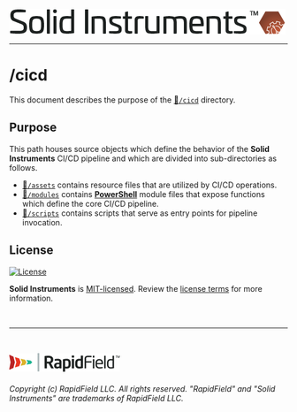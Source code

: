<!--
Copyright (c) RapidField LLC. Licensed under the MIT License. See LICENSE.txt in the project root for license information.
-->

[![Solid Instruments](../SolidInstruments.Logo.Color.Transparent.500w.png)](../README.md)
- - -

# /cicd

This document describes the purpose of the [:file_folder:`/cicd`]() directory.

## Purpose

This path houses source objects which define the behavior of the **Solid Instruments** CI/CD pipeline and which are divided into sub-directories as follows.

- [:file_folder:`/assets`](/cicd/assets) contains resource files that are utilized by CI/CD operations.
- [:file_folder:`/modules`](/cicd/modules) contains [**PowerShell**](https://en.wikipedia.org/wiki/PowerShell) module files that expose functions which define the core CI/CD pipeline.
- [:file_folder:`/scripts`](/cicd/scripts) contains scripts that serve as entry points for pipeline invocation.

## License

[![License](https://img.shields.io/github/license/rapidfield/solid-instruments?style=flat&color=lightseagreen&label=license&logo=open-access&logoColor=lightgrey)](https://github.com/RapidField/solid-instruments/blob/master/LICENSE.txt)

**Solid Instruments** is [MIT-licensed](https://en.wikipedia.org/wiki/MIT_License). Review the [license terms](../LICENSE.txt) for more information.

<br />

- - -

<br />

[![RapidField](../RapidField.Logo.Color.Black.Transparent.200w.png)](https://www.rapidfield.com)

###### Copyright (c) RapidField LLC. All rights reserved. "RapidField" and "Solid Instruments" are trademarks of RapidField LLC.
